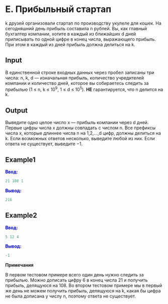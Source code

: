 # E. Прибыльный стартап

k  друзей организовали стартап по производству укулеле для кошек. На сегодняшний день прибыль составила n рублей.
Вы, как главный бухгалтер компании, хотите в каждый из ближайших d дней приписывать по одной цифре в конец числа, выражающего прибыль.
При этом в каждый из дней прибыль должна делиться на k.  

## Input  
В единственной строке входных данных через пробел записаны три числа: n, k, d — изначальная прибыль, количество учредителей компании и количество дней,
которое вы собираетесь следить за прибылью (1 &le; n, k &le; 10<sup>9</sup>, 1 &le; d &le; 10<sup>5</sup>). **НЕ** гарантируется, что n делится на k.

## Output
Выведите одно целое число x — прибыль компании через d дней. Первые цифры числа x должны совпадать с числом n.
Все префиксы числа x, которые длиннее числа n на 1,2,&hellip;,d цифр, должны делиться на k.
Если возможных ответов несколько, выведите любой из них. Если ответа не существует, выведите −1.  


## Example1
<font color="blue">**Ввод:**</font> 
```c++
21 108 1
```
<font color="blue">**Вывод:**</font>
```c++
216
```  

## Example2
<font color="blue">**Ввод:**</font>
```c++
5 12 4
```
<font color="blue">**Вывод:**</font>
```c++
-1
```  

**Примечания**  

В первом тестовом примере всего один день нужно следить за прибылью. Можно дописать цифру 6 в конец числа 21 и получить прибыль, делящуюся на 108.
Во втором тестовом примере мы в первый же день не можем получить прибыль, делящуюся на k, какая бы цифра не была дописана у числу n, поэтому ответа не существует.
